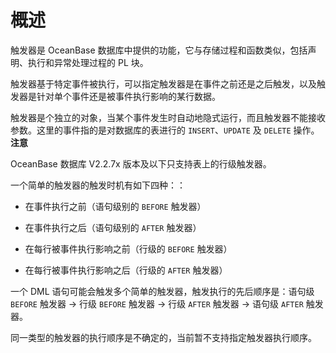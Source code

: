 概述 
=======================

触发器是 OceanBase 数据库中提供的功能，它与存储过程和函数类似，包括声明、执行和异常处理过程的 PL 块。

触发器基于特定事件被执行，可以指定触发器是在事件之前还是之后触发，以及触发器是针对单个事件还是被事件执行影响的某行数据。

触发器是个独立的对象，当某个事件发生时自动地隐式运行，而且触发器不能接收参数。这里的事件指的是对数据库的表进行的 `INSERT`、`UPDATE` 及 `DELETE` 操作。
**注意**



OceanBase 数据库 V2.2.7x 版本及以下只支持表上的行级触发器。

一个简单的触发器的触发时机有如下四种：：

* 在事件执行之前（语句级别的 `BEFORE` 触发器）

  

* 在事件执行之后（语句级别的 `AFTER` 触发器）

  

* 在每行被事件执行影响之前（行级的 `BEFORE` 触发器）

  

* 在每行被事件执行影响之后（行级的 `AFTER` 触发器）

  




一个 DML 语句可能会触发多个简单的触发器，触发执行的先后顺序是：语句级 `BEFORE` 触发器 -\> 行级 `BEFORE` 触发器 -\> 行级 `AFTER` 触发器 -\> 语句级 `AFTER` 触发器。

同一类型的触发器的执行顺序是不确定的，当前暂不支持指定触发器执行顺序。
